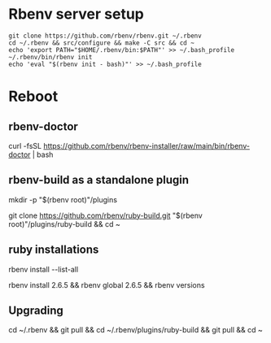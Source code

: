 # Rbenv server setup

```
git clone https://github.com/rbenv/rbenv.git ~/.rbenv
cd ~/.rbenv && src/configure && make -C src && cd ~
echo 'export PATH="$HOME/.rbenv/bin:$PATH"' >> ~/.bash_profile
~/.rbenv/bin/rbenv init
echo 'eval "$(rbenv init - bash)"' >> ~/.bash_profile
```

# Reboot

## rbenv-doctor
curl -fsSL https://github.com/rbenv/rbenv-installer/raw/main/bin/rbenv-doctor | bash

## rbenv-build as a standalone plugin
mkdir -p "$(rbenv root)"/plugins

git clone https://github.com/rbenv/ruby-build.git "$(rbenv root)"/plugins/ruby-build && cd ~

## ruby installations
rbenv install --list-all

rbenv install 2.6.5 && rbenv global 2.6.5 && rbenv versions

## Upgrading
cd ~/.rbenv && git pull && cd ~/.rbenv/plugins/ruby-build && git pull && cd ~
